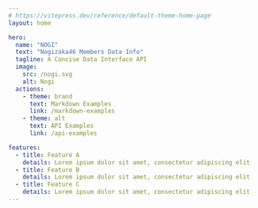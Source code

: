 ```yaml
---
# https://vitepress.dev/reference/default-theme-home-page
layout: home

hero:
  name: "NOGI"
  text: "Nogizaka46 Members Data Info"
  tagline: A Concise Data Interface API
  image:
    src: /nogi.svg
    alt: Nogi
  actions:
    - theme: brand
      text: Markdown Examples
      link: /markdown-examples
    - theme: alt
      text: API Examples
      link: /api-examples

features:
  - title: Feature A
    details: Lorem ipsum dolor sit amet, consectetur adipiscing elit
  - title: Feature B
    details: Lorem ipsum dolor sit amet, consectetur adipiscing elit
  - title: Feature C
    details: Lorem ipsum dolor sit amet, consectetur adipiscing elit
---
```


